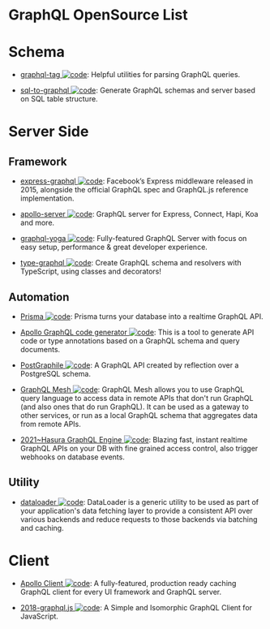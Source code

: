 # GraphQL OpenSource List

# Schema

- [graphql-tag ![code](https://ng-tech.icu/assets/code.svg)](https://www.npmjs.com/package/graphql-tag): Helpful utilities for parsing GraphQL queries.

- [sql-to-graphql ![code](https://ng-tech.icu/assets/code.svg)](https://github.com/rexxars/sql-to-graphql): Generate GraphQL schemas and server based on SQL table structure.

# Server Side

## Framework

- [express-graphql ![code](https://ng-tech.icu/assets/code.svg)](https://github.com/graphql/express-graphql): Facebook’s Express middleware released in 2015, alongside the official GraphQL spec and GraphQL.js reference implementation.

- [apollo-server ![code](https://ng-tech.icu/assets/code.svg)](https://github.com/apollographql/apollo-server): GraphQL server for Express, Connect, Hapi, Koa and more.

- [graphql-yoga ![code](https://ng-tech.icu/assets/code.svg)](https://github.com/graphcool/graphql-yoga): Fully-featured GraphQL Server with focus on easy setup, performance & great developer experience.

- [type-graphql ![code](https://ng-tech.icu/assets/code.svg)](https://github.com/19majkel94/type-graphql): Create GraphQL schema and resolvers with TypeScript, using classes and decorators!

## Automation

- [Prisma ![code](https://ng-tech.icu/assets/code.svg)](https://github.com/prisma/prisma): Prisma turns your database into a realtime GraphQL API.

- [Apollo GraphQL code generator ![code](https://ng-tech.icu/assets/code.svg)](https://github.com/apollographql/apollo-codegen):
  This is a tool to generate API code or type annotations based on a GraphQL schema and query documents.

- [PostGraphile ![code](https://ng-tech.icu/assets/code.svg)](https://github.com/graphile/postgraphile): A GraphQL API created by reflection over a PostgreSQL schema.

- [GraphQL Mesh ![code](https://ng-tech.icu/assets/code.svg)](https://github.com/Urigo/graphql-mesh/blob/master/README.md): GraphQL Mesh allows you to use GraphQL query language to access data in remote APIs that don't run GraphQL (and also ones that do run GraphQL). It can be used as a gateway to other services, or run as a local GraphQL schema that aggregates data from remote APIs.

- [2021~Hasura GraphQL Engine ![code](https://ng-tech.icu/assets/code.svg)](https://github.com/hasura/graphql-engine): Blazing fast, instant realtime GraphQL APIs on your DB with fine grained access control, also trigger webhooks on database events.

## Utility

- [dataloader ![code](https://ng-tech.icu/assets/code.svg)](https://github.com/facebook/dataloader): DataLoader is a generic utility to be used as part of your application's data fetching layer to provide a consistent API over various backends and reduce requests to those backends via batching and caching.

# Client

- [Apollo Client ![code](https://ng-tech.icu/assets/code.svg)](https://github.com/apollographql/apollo-client): A fully-featured, production ready caching GraphQL client for every UI framework and GraphQL server.

- [2018-graphql.js ![code](https://ng-tech.icu/assets/code.svg)](https://github.com/f/graphql.js): A Simple and Isomorphic GraphQL Client for JavaScript.
